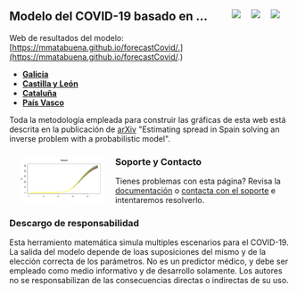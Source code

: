 ## Modelo del COVID-19 basado en ... <a href="../../blob/master/README.es.md"><img src="../../blob/master/images/Flag_of_Spain.png" align="right" hspace="0" vspace="0" width="35px"></a> <a href="../../blob/master/README.en.md"><img src="../../blob/master/images/Flag_of_Union.png" align="right" hspace="0" vspace="0" width="35px"></a><a href="../../blob/master/README.ga.md"><img src="../../blob/master/images/Flag_of_Galicia.png" align="right" hspace="0" vspace="0" width="35px"></a>

Web de resultados del modelo: [https://mmatabuena.github.io/forecastCovid/.](https://mmatabuena.github.io/forecastCovid/.)

* __[Galicia](https://mmatabuena.github.io/forecastCovid/Rmds/gal/index.html)__
* __[Castilla y León](https://mmatabuena.github.io/forecastCovid/Rmds/cl/index.html)__
* __[Cataluña](https://mmatabuena.github.io/forecastCovid/Rmds/cat/index.html)__
* __[País Vasco](https://mmatabuena.github.io/forecastCovid/Rmds/pv/index.html)__

Toda la metodología empleada para construir las gráficas de esta web está descrita en la publicación de [arXiv](https://arxiv.org/abs/2004.13695) "Estimating spread in Spain solving an inverse problem with a probabilistic model".

<img src="./images/image_2020_04_19T13_34_22_302Z.jpg" align="left" hspace="20" vspace="10" width="150px">


### Soporte y Contacto
Tienes problemas con esta página? Revisa la [documentación](https://help.github.com/categories/github-pages-basics/) o [contacta con el soporte](https://github.com/contact) e intentaremos resolverlo.

### Descargo de responsabilidad
Esta herramiento matemática simula multiples escenarios para el COVID-19. La salida del modelo depende de loas suposiciones del mismo y de la elección correcta de los parámetros. No es un predictor médico, y debe ser empleado como medio informativo y de desarrollo solamente. Los autores no se responsabilizan de las consecuencias directas o indirectas de su uso.
